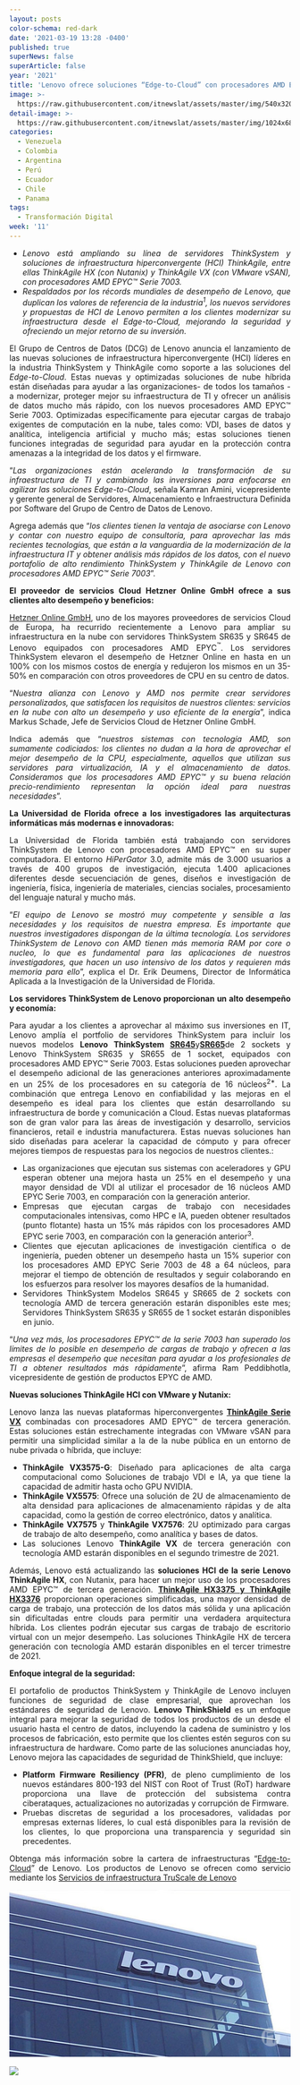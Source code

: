 ```yaml
---
layout: posts
color-schema: red-dark
date: '2021-03-19 13:28 -0400'
published: true
superNews: false
superArticle: false
year: '2021'
title: 'Lenovo ofrece soluciones “Edge-to-Cloud” con procesadores AMD EPYC 7003 '
image: >-
  https://raw.githubusercontent.com/itnewslat/assets/master/img/540x320/Lenovo-HQ-p.jpg
detail-image: >-
  https://raw.githubusercontent.com/itnewslat/assets/master/img/1024x680/Lenovo-HQ-g.jpg
categories:
  - Venezuela
  - Colombia
  - Argentina
  - Perú
  - Ecuador
  - Chile
  - Panama
tags:
  - Transformación Digital
week: '11'
---
```

<p style="text-align: justify;"><strong></strong></p>

<ul style="text-align: justify;">
	<li><em>Lenovo está ampliando su línea de servidores ThinkSystem y soluciones de infraestructura hiperconvergente (HCI) ThinkAgile, entre ellas ThinkAgile HX (con Nutanix) y ThinkAgile VX (con VMware vSAN), con procesadores AMD EPYC™ Serie 7003. </em></li>
	<li><em>Respaldados por los récords mundiales de desempeño de Lenovo, que duplican los valores de referencia de la industria<sup>1</sup>, los nuevos servidores y propuestas de HCI de Lenovo permiten a los clientes modernizar su infraestructura desde el Edge-to-Cloud, mejorando la seguridad y ofreciendo un mejor retorno de su inversión.</em></li>
</ul>
<p style="text-align: justify;">El Grupo de Centros de Datos (DCG) de Lenovo anuncia el lanzamiento de las nuevas soluciones de infraestructura hiperconvergente (HCI) líderes en la industria ThinkSystem y ThinkAgile como soporte a las soluciones del <em>Edge-to-Cloud</em>. Estas nuevas y optimizadas soluciones de nube híbrida están diseñadas para ayudar a las organizaciones- de todos los tamaños - a modernizar, proteger mejor su infraestructura de TI y ofrecer un análisis de datos mucho más rápido, con los nuevos procesadores AMD EPYC™ Serie 7003. Optimizadas específicamente para ejecutar cargas de trabajo exigentes de computación en la nube, tales como: VDI, bases de datos y analítica, inteligencia artificial y mucho más; estas soluciones tienen funciones integradas de seguridad para ayudar en la protección contra amenazas a la integridad de los datos y el firmware.</p>
<p style="text-align: justify;">“<em>Las organizaciones están acelerando la transformación de su infraestructura de TI y cambiando las inversiones para enfocarse en agilizar las soluciones Edge-to-Cloud</em>, señala Kamran Amini, vicepresidente y gerente general de Servidores, Almacenamiento e Infraestructura Definida por Software del Grupo de Centro de Datos de Lenovo.</p>
<p style="text-align: justify;">Agrega además que “<em>los clientes tienen la ventaja de asociarse con Lenovo y contar con nuestro equipo de consultoría, para aprovechar las más recientes tecnologías, que están a la vanguardia de la modernización de la infraestructura IT y obtener análisis más rápidos de los datos, con el nuevo portafolio de alto rendimiento ThinkSystem y ThinkAgile de Lenovo con procesadores AMD EPYC™ Serie 7003</em>”.</p>
<p style="text-align: justify;"><strong>El proveedor de servicios Cloud Hetzner Online GmbH ofrece a sus clientes alto desempeño y beneficios:</strong></p>
<p style="text-align: justify;"><a href="https://www.lenovo.com/us/en/resources/data-center-solutions/case-studies/hetzner-online/">Hetzner Online GmbH</a>, uno de los mayores proveedores de servicios Cloud de Europa, ha recurrido recientemente a Lenovo para ampliar su infraestructura en la nube con servidores ThinkSystem SR635 y SR645 de Lenovo equipados con procesadores AMD EPYC<sup>™</sup>. Los servidores ThinkSystem elevaron el desempeño de Hetzner Online en hasta en un 100% con los mismos costos de energía y redujeron los mismos en un 35-50% en comparación con otros proveedores de CPU en su centro de datos.</p>
<p style="text-align: justify;">“<em>Nuestra alianza con Lenovo y AMD nos permite crear servidores personalizados, que satisfacen los requisitos de nuestros clientes: servicios en la nube con alto un desempeño y uso eficiente de la energía</em>”, indica Markus Schade, Jefe de Servicios Cloud de Hetzner Online GmbH.</p>
<p style="text-align: justify;">Indica además que “<em>nuestros sistemas con tecnología AMD, son sumamente codiciados: los clientes no dudan a la hora de aprovechar el mejor desempeño de la CPU, especialmente, aquellos que utilizan sus servidores para virtualización, IA y el almacenamiento de datos.</em><em> Consideramos que los procesadores AMD EPYC™ y su buena relación precio-rendimiento representan la opción ideal para nuestras necesidades</em>”.</p>
<p style="text-align: justify;"><strong>La Universidad de Florida ofrece a los investigadores las arquitecturas informáticas más modernas e innovadoras:  </strong></p>
<p style="text-align: justify;">La Universidad de Florida también está trabajando con servidores ThinkSystem de Lenovo con procesadores AMD EPYC™ en su super computadora. El entorno <em>HiPerGator</em> 3.0, admite más de 3.000 usuarios a través de 400 grupos de investigación, ejecuta 1.400 aplicaciones diferentes desde secuenciación de genes, diseños e investigación de ingeniería, física, ingeniería de materiales, ciencias sociales, procesamiento del lenguaje natural y mucho más.</p>
<p style="text-align: justify;">“<em>El equipo de Lenovo se mostró muy competente y sensible a las necesidades y los requisitos de nuestra empresa. Es importante que nuestros investigadores dispongan de la última tecnología. Los servidores ThinkSystem de Lenovo con AMD tienen más memoria RAM por core o nucleo, lo que es fundamental para las aplicaciones de nuestros investigadores, que hacen un uso intensivo de los datos y requieren más memoria para ello</em>”, explica el Dr. Erik Deumens, Director de Informática Aplicada a la Investigación de la Universidad de Florida.</p>
<p style="text-align: justify;"><strong>Los servidores ThinkSystem de Lenovo proporcionan un alto desempeño y economía:</strong></p>
<p style="text-align: justify;">Para ayudar a los clientes a aprovechar al máximo sus inversiones en IT, Lenovo amplía el portfolio de servidores ThinkSystem para incluir los nuevos modelos <strong>Lenovo ThinkSystem </strong><a href="https://lenovopress.com/datasheet/ds0110-thinksystem-sr645"><strong>SR645</strong></a>y<a href="https://lenovopress.com/datasheet/ds0109-thinksystem-sr665"><strong>SR665</strong></a>de 2 sockets y Lenovo ThinkSystem SR635 y SR655 de 1 socket, equipados con procesadores AMD EPYC™ Serie 7003. Estas soluciones pueden aprovechar el desempeño adicional de las generaciones anteriores aproximadamente en un 25% de los procesadores en su categoría de 16 núcleos<sup>2*</sup>.    La combinación que entrega Lenovo en confiabilidad y las mejoras en el desempeño es ideal para los clientes que están desarrollando su infraestructura de borde y comunicación a Cloud. Estas nuevas plataformas son de gran valor para las áreas de investigación y desarrollo, servicios financieros, retail e industria manufacturera. Estas nuevas soluciones han sido diseñadas para acelerar la capacidad de cómputo y para ofrecer mejores tiempos de respuestas para los negocios de nuestros clientes.:</p>

<ul style="text-align: justify;">
	<li>Las organizaciones que ejecutan sus sistemas con aceleradores y GPU esperan obtener una mejora hasta un 25% en el desempeño y una mayor densidad de VDI al utilizar el procesador de 16 núcleos AMD EPYC Serie 7003, en comparación con la generación anterior.</li>
	<li>Empresas que ejecutan cargas de trabajo con necesidades computacionales intensivas, como HPC e IA, pueden obtener resultados (punto flotante) hasta un 15% más rápidos con los procesadores AMD EPYC serie 7003, en comparación con la generación anterior<sup>3</sup>.</li>
	<li>Clientes que ejecutan aplicaciones de investigación científica o de ingeniería, pueden obtener un desempeño hasta un 15% superior con los procesadores AMD EPYC Serie 7003 de 48 a 64 núcleos, para mejorar el tiempo de obtención de resultados y seguir colaborando en los esfuerzos para resolver los mayores desafíos de la humanidad.</li>
	<li>Servidores ThinkSystem Modelos SR645 y SR665 de 2 sockets con tecnología AMD de tercera generación estarán disponibles este mes; Servidores ThinkSystem SR635 y SR655 de 1 socket estarán disponibles en junio.</li>
</ul>
<p style="text-align: justify;">“<em>Una vez más, los procesadores EPYC™ de la serie 7003 han superado los límites de lo posible en desempeño de cargas de trabajo y ofrecen a las empresas el desempeño que necesitan para ayudar a los profesionales de TI a obtener resultados más rápidamente</em>”, afirma Ram Peddibhotla, vicepresidente de gestión de productos EPYC de AMD.</p>
<p style="text-align: justify;"><strong>Nuevas soluciones ThinkAgile HCI con VMware y Nutanix:</strong></p>
<p style="text-align: justify;">Lenovo lanza las nuevas plataformas hiperconvergentes <a href="https://www.lenovo.com/us/en/data-center/software-defined-infrastructure/ThinkAgile-VX-Series/p/WMD00000340"><strong>ThinkAgile Serie VX</strong></a> combinadas con procesadores AMD EPYC™ de tercera generación. Estas soluciones están estrechamente integradas con VMware vSAN para permitir una simplicidad similar a la de la nube pública en un entorno de nube privada o híbrida, que incluye:</p>

<ul style="text-align: justify;">
	<li><strong>ThinkAgile VX3575-G</strong>: Diseñado para aplicaciones de alta carga computacional como Soluciones de trabajo VDI e IA, ya que tiene la capacidad de admitir hasta ocho GPU NVIDIA.</li>
	<li><strong>ThinkAgile VX5575</strong>: Ofrece una solución de 2U de almacenamiento de alta densidad para aplicaciones de almacenamiento rápidas y de alta capacidad, como la gestión de correo electrónico, datos y analítica.</li>
	<li><strong>ThinkAgile VX7575</strong> y <strong>ThinkAgile VX7576</strong>: 2U optimizado para cargas de trabajo de alto desempeño, como analítica y bases de datos.</li>
	<li>Las soluciones Lenovo <strong>ThinkAgile VX</strong> de tercera generación con tecnología AMD estarán disponibles en el segundo trimestre de 2021.</li>
</ul>
<p style="text-align: justify;">Además, Lenovo está actualizando las <strong>soluciones HCI de la serie Lenovo ThinkAgile HX</strong>, con Nutanix, para hacer un mejor uso de los procesadores AMD EPYC™ de tercera generación. <a href="https://lenovopress.com/lp1383-thinkagile-hx3375-appliance-and-thinkagile-hx3376-certified-node"><strong>ThinkAgile HX3375 y ThinkAgile HX3376</strong></a> proporcionan operaciones simplificadas, una mayor densidad de carga de trabajo, una protección de los datos más sólida y una aplicación sin dificultadas entre clouds para permitir una verdadera arquitectura híbrida. Los clientes podrán ejecutar sus cargas de trabajo de escritorio virtual con un mejor desempeño. Las soluciones ThinkAgile HX de tercera generación con tecnología AMD estarán disponibles en el tercer trimestre de 2021.</p>
<p style="text-align: justify;"><strong>Enfoque integral de la seguridad:</strong></p>
<p style="text-align: justify;">El portafolio de productos ThinkSystem y ThinkAgile de Lenovo incluyen funciones de seguridad de clase empresarial, que aprovechan los estándares de seguridad de Lenovo. <strong>Lenovo ThinkShield</strong> es un enfoque integral para mejorar la seguridad de todos los productos de un desde el usuario hasta el centro de datos, incluyendo la cadena de suministro y los procesos de fabricación, esto permite que los clientes estén seguros con su infraestructura de hardware.    Como parte de las soluciones anunciadas hoy, Lenovo mejora las capacidades de seguridad de ThinkShield, que incluye:</p>

<ul style="text-align: justify;">
	<li><strong>Platform Firmware Resiliency (PFR)</strong>, de pleno cumplimiento de los nuevos estándares 800-193 del NIST con Root of Trust (RoT) hardware proporciona una llave de protección del subsistema contra ciberataques, actualizaciones no autorizadas y corrupción de Firmware.</li>
	<li>Pruebas discretas de seguridad a los procesadores, validadas por empresas externas líderes, lo cual está disponibles para la revisión de los clientes, lo que proporciona una transparencia y seguridad sin precedentes.</li>
</ul>
<p style="text-align: justify;">Obtenga más información sobre la cartera de infraestructuras “<a href="https://www.lenovo.com/co/es/data-center/solutions/c/solutions">Edge-to-Cloud</a>” de Lenovo. Los productos de Lenovo se ofrecen como servicio mediante los <a href="https://www.lenovo.com/co/es/data-center/services/truscale-infrastructure-services">Servicios de infraestructura TruScale de Lenovo</a></p>

![](https://raw.githubusercontent.com/itnewslat/assets/master/img/540x320/Lenovo-HQ-p.jpg)

<img src="https://tracker.metricool.com/c3po.jpg?hash=56f88a41e39ab42c063cc51676587a04"/>